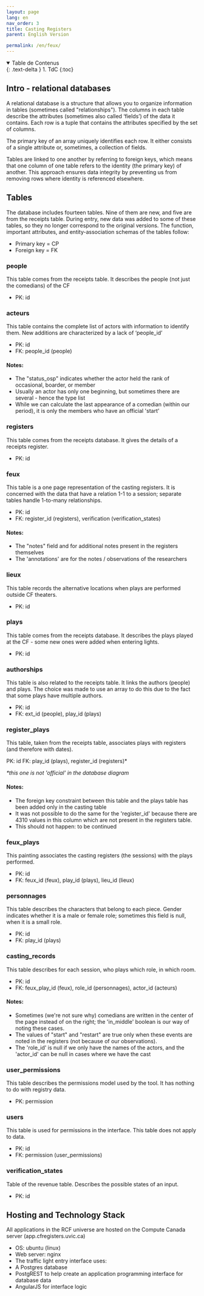 ```yaml
---
layout: page
lang: en
nav_order: 3
title: Casting Registers
parent: English Version

permalink: /en/feux/
---
```


<details open markdown="block">
  <summary>
    Table de Contenus
  </summary>
  {: .text-delta }
1. TdC
{:toc}
</details>


## Intro -  relational databases

A relational database is a structure that allows you to organize information in tables (sometimes called "relationships"). The columns in each table describe the attributes (sometimes also called ‘fields’) of the data it contains. Each row is a tuple that contains the attributes specified by the set of columns.

The primary key of an array uniquely identifies each row. It either consists of a single attribute or, sometimes, a collection of fields.

Tables are linked to one another by referring to foreign keys, which means that one column of one table refers to the identity (the primary key) of another. This approach ensures data integrity by preventing us from removing rows where identity is referenced elsewhere.

## Tables

The database includes fourteen tables. Nine of them are new, and five are from the receipts table. During entry, new data was added to some of these tables, so they no longer correspond to the original versions. The function, important attributes, and entity-association schemas of the tables follow:

- Primary key = CP
- Foreign key = FK

### people

This table comes from the receipts table. It describes the people (not just the comedians) of the CF

- PK: id

### acteurs

This table contains the complete list of actors with information to identify them. New additions are characterized by a lack of ‘people_id’

- PK: id
- FK: people_id (people)

#### Notes:
- The "status_osp" indicates whether the actor held the rank of occasional, boarder, or member
- Usually an actor has only one beginning, but sometimes there are several - hence the type list
- While we can calculate the last appearance of a comedian (within our period), it is only the members who have an official 'start'


###  registers

This table comes from the receipts database. It gives the details of a receipts register.

- PK: id

###  feux

This table is a one page representation of the casting registers. It is concerned with the data that have a relation 1-1 to a session; separate tables handle 1-to-many relationships.

- PK: id
- FK: register_id (registers), verification (verification_states)

#### Notes:
- The "notes" field and for additional notes present in the registers themselves
- The 'annotations' are for the notes / observations of the researchers

###  lieux

This table records the alternative locations when plays are performed outside CF theaters.

- PK: id

###  plays

This table comes from the receipts database. It describes the plays played at the CF - some new ones were added when entering lights.

- PK: id

###  authorships

This table is also related to the receipts table. It links the authors (people) and plays. The choice was made to use an array to do this due to the fact that some plays have multiple authors.

- PK: id
- FK: ext_id (people), play_id (plays)


###  register_plays

This table, taken from the receipts table, associates plays with registers (and therefore with dates).

PK: id
FK: play_id (plays), register_id (registers)*

_*this one is not 'official' in the database diagram_

#### Notes:

- The foreign key constraint between this table and the plays table has been added only in the casting table
- It was not possible to do the same for the 'register_id' because there are 4310 values in this column which are not present in the registers table.
- This should not happen: to be continued


###  feux_plays

This painting associates the casting registers (the sessions) with the plays performed.

- PK: id
- FK: feux_id (feux), play_id (plays), lieu_id (lieux)


###  personnages

This table describes the characters that belong to each piece. Gender indicates whether it is a male or female role; sometimes this field is null, when it is a small role.

- PK: id
- FK: play_id (plays)

###  casting_records
This table describes for each session, who plays which role, in which room.

- PK: id
- FK: feux_play_id (feux), role_id (personnages), actor_id (acteurs)


#### Notes:
- Sometimes (we're not sure why) comedians are written in the center of the page instead of on the right; the 'in_middle' boolean is our way of noting these cases.
- The values of "start" and "restart" are true only when these events are noted in the registers (not because of our observations).
- The 'role_id' is null if we only have the names of the actors, and the 'actor_id' can be null in cases where we have the cast

###  user_permissions

This table describes the permissions model used by the tool. It has nothing to do with registry data.

- PK: permission

###  users

This table is used for permissions in the interface. This table does not apply to data.

- PK: id
- FK: permission (user_permissions)


###  verification_states

Table of the revenue table. Describes the possible states of an input.

- PK: id

## Hosting and Technology Stack
All applications in the RCF universe are hosted on the Compute Canada server (app.cfregisters.uvic.ca)
- OS: ubuntu (linux)
- Web server: nginx
- The traffic light entry interface uses:
- A Postgres database
- PostgREST to help create an application programming interface for database data
- AngularJS for interface logic
